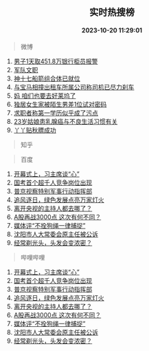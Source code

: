 <div align="center"><h2>实时热搜榜</h2><h4>2023-10-20 11:29:01</h4></div>

> 微博  

1. [男子1天取451.8万银行柜员报警](https://s.weibo.com/weibo?q=%23%E7%94%B7%E5%AD%901%E5%A4%A9%E5%8F%96451.8%E4%B8%87%E9%93%B6%E8%A1%8C%E6%9F%9C%E5%91%98%E6%8A%A5%E8%AD%A6%23&t=31&band_rank=1&Refer=top)<br />
2. [军队文职](https://s.weibo.com/weibo?q=%23%E5%86%9B%E9%98%9F%E6%96%87%E8%81%8C%23&t=31&band_rank=2&Refer=top)<br />
3. [神十七船箭组合体已就位](https://s.weibo.com/weibo?q=%23%E7%A5%9E%E5%8D%81%E4%B8%83%E8%88%B9%E7%AE%AD%E7%BB%84%E5%90%88%E4%BD%93%E5%B7%B2%E5%B0%B1%E4%BD%8D%23&t=31&band_rank=3&Refer=top)<br />
4. [与宝马相撞出租车所属公司称司机已尽力刹车](https://s.weibo.com/weibo?q=%23%E4%B8%8E%E5%AE%9D%E9%A9%AC%E7%9B%B8%E6%92%9E%E5%87%BA%E7%A7%9F%E8%BD%A6%E6%89%80%E5%B1%9E%E5%85%AC%E5%8F%B8%E7%A7%B0%E5%8F%B8%E6%9C%BA%E5%B7%B2%E5%B0%BD%E5%8A%9B%E5%88%B9%E8%BD%A6%23&t=31&band_rank=4&Refer=top)<br />
5. [妈 咱们也要去好莱坞了](https://s.weibo.com/weibo?q=%E5%A6%88%20%E5%92%B1%E4%BB%AC%E4%B9%9F%E8%A6%81%E5%8E%BB%E5%A5%BD%E8%8E%B1%E5%9D%9E%E4%BA%86&t=31&band_rank=5&Refer=top)<br />
6. [独居女生家被陌生男差1位试对密码](https://s.weibo.com/weibo?q=%23%E7%8B%AC%E5%B1%85%E5%A5%B3%E7%94%9F%E5%AE%B6%E8%A2%AB%E9%99%8C%E7%94%9F%E7%94%B7%E5%B7%AE1%E4%BD%8D%E8%AF%95%E5%AF%B9%E5%AF%86%E7%A0%81%23&t=31&band_rank=6&Refer=top)<br />
7. [求职者称第一学历似乎成了污点](https://s.weibo.com/weibo?q=%23%E6%B1%82%E8%81%8C%E8%80%85%E7%A7%B0%E7%AC%AC%E4%B8%80%E5%AD%A6%E5%8E%86%E4%BC%BC%E4%B9%8E%E6%88%90%E4%BA%86%E6%B1%A1%E7%82%B9%23&t=31&band_rank=7&Refer=top)<br />
8. [23岁姑娘患乳腺癌与不良生活习惯有关](https://s.weibo.com/weibo?q=%2323%E5%B2%81%E5%A7%91%E5%A8%98%E6%82%A3%E4%B9%B3%E8%85%BA%E7%99%8C%E4%B8%8E%E4%B8%8D%E8%89%AF%E7%94%9F%E6%B4%BB%E4%B9%A0%E6%83%AF%E6%9C%89%E5%85%B3%23&t=31&band_rank=8&Refer=top)<br />
9. [丫丫贴秋膘成功](https://s.weibo.com/weibo?q=%23%E4%B8%AB%E4%B8%AB%E8%B4%B4%E7%A7%8B%E8%86%98%E6%88%90%E5%8A%9F%23&t=31&band_rank=9&Refer=top)<br />

> 知乎  


> 百度  

1. [开幕式上，习主席谈“心”](https://www.baidu.com/s?wd=%E5%BC%80%E5%B9%95%E5%BC%8F%E4%B8%8A%EF%BC%8C%E4%B9%A0%E4%B8%BB%E5%B8%AD%E8%B0%88%E2%80%9C%E5%BF%83%E2%80%9D&sa=fyb_news&rsv_dl=fyb_news)<br />
2. [国考首个超千人竞争岗位出现](https://www.baidu.com/s?wd=%E5%9B%BD%E8%80%83%E9%A6%96%E4%B8%AA%E8%B6%85%E5%8D%83%E4%BA%BA%E7%AB%9E%E4%BA%89%E5%B2%97%E4%BD%8D%E5%87%BA%E7%8E%B0&sa=fyb_news&rsv_dl=fyb_news)<br />
3. [普京视察特别军事行动指挥部](https://www.baidu.com/s?wd=%E6%99%AE%E4%BA%AC%E8%A7%86%E5%AF%9F%E7%89%B9%E5%88%AB%E5%86%9B%E4%BA%8B%E8%A1%8C%E5%8A%A8%E6%8C%87%E6%8C%A5%E9%83%A8&sa=fyb_news&rsv_dl=fyb_news)<br />
4. [追风逐日，绿色发展点亮万家灯火](https://www.baidu.com/s?wd=%E8%BF%BD%E9%A3%8E%E9%80%90%E6%97%A5%EF%BC%8C%E7%BB%BF%E8%89%B2%E5%8F%91%E5%B1%95%E7%82%B9%E4%BA%AE%E4%B8%87%E5%AE%B6%E7%81%AF%E7%81%AB&sa=fyb_news&rsv_dl=fyb_news)<br />
5. [离开央视的主持人都去哪了？](https://www.baidu.com/s?wd=%E7%A6%BB%E5%BC%80%E5%A4%AE%E8%A7%86%E7%9A%84%E4%B8%BB%E6%8C%81%E4%BA%BA%E9%83%BD%E5%8E%BB%E5%93%AA%E4%BA%86%EF%BC%9F&sa=fyb_news&rsv_dl=fyb_news)<br />
6. [A股再战3000点 这次有何不同？](https://www.baidu.com/s?wd=A%E8%82%A1%E5%86%8D%E6%88%983000%E7%82%B9+%E8%BF%99%E6%AC%A1%E6%9C%89%E4%BD%95%E4%B8%8D%E5%90%8C%EF%BC%9F&sa=fyb_news&rsv_dl=fyb_news)<br />
7. [媒体评“不拴狗绳一律捕捉”](https://www.baidu.com/s?wd=%E5%AA%92%E4%BD%93%E8%AF%84%E2%80%9C%E4%B8%8D%E6%8B%B4%E7%8B%97%E7%BB%B3%E4%B8%80%E5%BE%8B%E6%8D%95%E6%8D%89%E2%80%9D&sa=fyb_news&rsv_dl=fyb_news)<br />
8. [沈阳市人大常委会原主任被公诉](https://www.baidu.com/s?wd=%E6%B2%88%E9%98%B3%E5%B8%82%E4%BA%BA%E5%A4%A7%E5%B8%B8%E5%A7%94%E4%BC%9A%E5%8E%9F%E4%B8%BB%E4%BB%BB%E8%A2%AB%E5%85%AC%E8%AF%89&sa=fyb_news&rsv_dl=fyb_news)<br />
9. [经常剃光头，头发会变浓密？](https://www.baidu.com/s?wd=%E7%BB%8F%E5%B8%B8%E5%89%83%E5%85%89%E5%A4%B4%EF%BC%8C%E5%A4%B4%E5%8F%91%E4%BC%9A%E5%8F%98%E6%B5%93%E5%AF%86%EF%BC%9F&sa=fyb_news&rsv_dl=fyb_news)<br />

> 哔哩哔哩  

1. [开幕式上，习主席谈“心”](https://www.baidu.com/s?wd=%E5%BC%80%E5%B9%95%E5%BC%8F%E4%B8%8A%EF%BC%8C%E4%B9%A0%E4%B8%BB%E5%B8%AD%E8%B0%88%E2%80%9C%E5%BF%83%E2%80%9D&sa=fyb_news&rsv_dl=fyb_news)<br />
2. [国考首个超千人竞争岗位出现](https://www.baidu.com/s?wd=%E5%9B%BD%E8%80%83%E9%A6%96%E4%B8%AA%E8%B6%85%E5%8D%83%E4%BA%BA%E7%AB%9E%E4%BA%89%E5%B2%97%E4%BD%8D%E5%87%BA%E7%8E%B0&sa=fyb_news&rsv_dl=fyb_news)<br />
3. [普京视察特别军事行动指挥部](https://www.baidu.com/s?wd=%E6%99%AE%E4%BA%AC%E8%A7%86%E5%AF%9F%E7%89%B9%E5%88%AB%E5%86%9B%E4%BA%8B%E8%A1%8C%E5%8A%A8%E6%8C%87%E6%8C%A5%E9%83%A8&sa=fyb_news&rsv_dl=fyb_news)<br />
4. [追风逐日，绿色发展点亮万家灯火](https://www.baidu.com/s?wd=%E8%BF%BD%E9%A3%8E%E9%80%90%E6%97%A5%EF%BC%8C%E7%BB%BF%E8%89%B2%E5%8F%91%E5%B1%95%E7%82%B9%E4%BA%AE%E4%B8%87%E5%AE%B6%E7%81%AF%E7%81%AB&sa=fyb_news&rsv_dl=fyb_news)<br />
5. [离开央视的主持人都去哪了？](https://www.baidu.com/s?wd=%E7%A6%BB%E5%BC%80%E5%A4%AE%E8%A7%86%E7%9A%84%E4%B8%BB%E6%8C%81%E4%BA%BA%E9%83%BD%E5%8E%BB%E5%93%AA%E4%BA%86%EF%BC%9F&sa=fyb_news&rsv_dl=fyb_news)<br />
6. [A股再战3000点 这次有何不同？](https://www.baidu.com/s?wd=A%E8%82%A1%E5%86%8D%E6%88%983000%E7%82%B9+%E8%BF%99%E6%AC%A1%E6%9C%89%E4%BD%95%E4%B8%8D%E5%90%8C%EF%BC%9F&sa=fyb_news&rsv_dl=fyb_news)<br />
7. [媒体评“不拴狗绳一律捕捉”](https://www.baidu.com/s?wd=%E5%AA%92%E4%BD%93%E8%AF%84%E2%80%9C%E4%B8%8D%E6%8B%B4%E7%8B%97%E7%BB%B3%E4%B8%80%E5%BE%8B%E6%8D%95%E6%8D%89%E2%80%9D&sa=fyb_news&rsv_dl=fyb_news)<br />
8. [沈阳市人大常委会原主任被公诉](https://www.baidu.com/s?wd=%E6%B2%88%E9%98%B3%E5%B8%82%E4%BA%BA%E5%A4%A7%E5%B8%B8%E5%A7%94%E4%BC%9A%E5%8E%9F%E4%B8%BB%E4%BB%BB%E8%A2%AB%E5%85%AC%E8%AF%89&sa=fyb_news&rsv_dl=fyb_news)<br />
9. [经常剃光头，头发会变浓密？](https://www.baidu.com/s?wd=%E7%BB%8F%E5%B8%B8%E5%89%83%E5%85%89%E5%A4%B4%EF%BC%8C%E5%A4%B4%E5%8F%91%E4%BC%9A%E5%8F%98%E6%B5%93%E5%AF%86%EF%BC%9F&sa=fyb_news&rsv_dl=fyb_news)<br />
